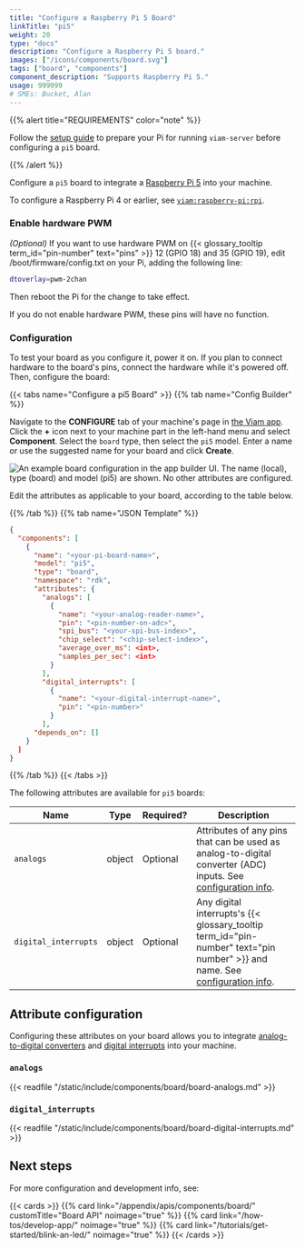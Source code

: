 ```yaml
---
title: "Configure a Raspberry Pi 5 Board"
linkTitle: "pi5"
weight: 20
type: "docs"
description: "Configure a Raspberry Pi 5 board."
images: ["/icons/components/board.svg"]
tags: ["board", "components"]
component_description: "Supports Raspberry Pi 5."
usage: 999999
# SMEs: Bucket, Alan
---
```


{{% alert title="REQUIREMENTS" color="note" %}}

Follow the [setup guide](/installation/prepare/rpi-setup/) to prepare your Pi for running `viam-server` before configuring a `pi5` board.

{{% /alert %}}

Configure a `pi5` board to integrate a [Raspberry Pi 5](https://www.raspberrypi.com/products/raspberry-pi-5/) into your machine.

To configure a Raspberry Pi 4 or earlier, see [`viam:raspberry-pi:rpi`](https://github.com/viam-modules/raspberry-pi).

### Enable hardware PWM

_(Optional)_ If you want to use hardware PWM on {{< glossary_tooltip term_id="pin-number" text="pins" >}} 12 (GPIO 18) and 35 (GPIO 19), edit <file>/boot/firmware/config.txt</file> on your Pi, adding the following line:

```sh {class="line-numbers linkable-line-numbers"}
dtoverlay=pwm-2chan
```

Then reboot the Pi for the change to take effect.

If you do not enable hardware PWM, these pins will have no function.

### Configuration

To test your board as you configure it, power it on.
If you plan to connect hardware to the board's pins, connect the hardware while it's powered off.
Then, configure the board:

{{< tabs name="Configure a pi5 Board" >}}
{{% tab name="Config Builder" %}}

Navigate to the **CONFIGURE** tab of your machine's page in [the Viam app](https://app.viam.com).
Click the **+** icon next to your machine part in the left-hand menu and select **Component**.
Select the `board` type, then select the `pi5` model.
Enter a name or use the suggested name for your board and click **Create**.

![An example board configuration in the app builder UI. The name (local), type (board) and model (pi5) are shown. No other attributes are configured.](/components/board/pi5-ui-config.png)

Edit the attributes as applicable to your board, according to the table below.

{{% /tab %}}
{{% tab name="JSON Template" %}}

```json {class="line-numbers linkable-line-numbers"}
{
  "components": [
    {
      "name": "<your-pi-board-name>",
      "model": "pi5",
      "type": "board",
      "namespace": "rdk",
      "attributes": {
        "analogs": [
          {
            "name": "<your-analog-reader-name>",
            "pin": "<pin-number-on-adc>",
            "spi_bus": "<your-spi-bus-index>",
            "chip_select": "<chip-select-index>",
            "average_over_ms": <int>,
            "samples_per_sec": <int>
          }
        ],
        "digital_interrupts": [
          {
            "name": "<your-digital-interrupt-name>",
            "pin": "<pin-number>"
          }
        ],
      "depends_on": []
    }
  ]
}
```

{{% /tab %}}
{{< /tabs >}}

The following attributes are available for `pi5` boards:

<!-- prettier-ignore -->
| Name | Type | Required? | Description |
| ---- | ---- | --------- | ----------- |
| `analogs` | object | Optional | Attributes of any pins that can be used as analog-to-digital converter (ADC) inputs. See [configuration info](#analogs). |
| `digital_interrupts` | object | Optional | Any digital interrupts's {{< glossary_tooltip term_id="pin-number" text="pin number" >}} and name. See [configuration info](#digital_interrupts). |

## Attribute configuration

Configuring these attributes on your board allows you to integrate [analog-to-digital converters](#analogs) and [digital interrupts](#digital_interrupts) into your machine.

### `analogs`

{{< readfile "/static/include/components/board/board-analogs.md" >}}

### `digital_interrupts`

{{< readfile "/static/include/components/board/board-digital-interrupts.md" >}}

## Next steps

For more configuration and development info, see:

{{< cards >}}
{{% card link="/appendix/apis/components/board/" customTitle="Board API" noimage="true" %}}
{{% card link="/how-tos/develop-app/" noimage="true" %}}
{{% card link="/tutorials/get-started/blink-an-led/" noimage="true" %}}
{{< /cards >}}

